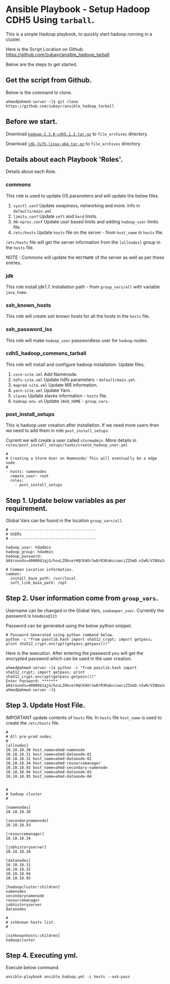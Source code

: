 # Ansible Playbook - Setup Hadoop CDH5 Using `tarball`.


This is a simple Hadoop playbook, to quickly start hadoop running in a cluster.

Here is the Script Location on Github: https://github.com/zubayr/ansible_hadoop_tarball

Below are the steps to get started.

## Get the script from Github.

Below is the command to clone. 

    ahmed@ahmed-server ~]$ git clone https://github.com/zubayr/ansible_hadoop_tarball

## Before we start.

Download [`hadoop-2.3.0-cdh5.1.2.tar.gz`](http://archive.cloudera.com/cdh5/cdh/5/hadoop-2.3.0-cdh5.1.2.tar.gz) to `file_archives` directory.

Download [`jdk-7u75-linux-x64.tar.gz`](http://www.oracle.com/technetwork/java/javase/downloads/java-archive-downloads-javase7-521261.html#jdk-7u75-oth-JPR) to `file_archives` directory.


## Details about each Playbook 'Roles'. 

Details about each Role.

### commons

This role is used to update OS parameters and will update the below files.

1. `sysctl.conf` Update swapiness, networking and more. Info in `defaults/main.yml`
2. `limits.conf` Update `soft` and `hard` limits.
3. `90-nproc.conf` Update user based limits and adding `hadoop_user` limits file.
4. `/etc/hosts` Update `hosts` file on the server - from `host_name` in `hosts` file.
 
`/etc/hosts` file will get the server information from the `[allnodes]` group in the `hosts` file.

NOTE : Commons will update the `HOSTNAME` of the server as well as per these entries.

### jdk 

This role install jdk1.7. Installation path - from `group_vars/all` with variable `java_home`.

### ssh_known_hosts

This role will create ssh known hosts for all the hosts in the `hosts` file.

### ssh_password_lss

This role will make `hadoop_user` passwordless user for `hadoop` nodes.

### cdh5_hadoop_commons_tarball

This role will install and configure hadoop installation. Update files.

1. `core-site.xml` Add Namenode.
2. `hdfs-site.xml` Update hdfs parameters - `default/main.yml`.
3. `mapred-site.xml` Update MR information.
4. `yarn-site.xml` Update Yarn. 
5. `slaves` Update slaves information - `hosts` file.
6. `hadoop-env.sh` Update `JAVA_HOME` - `group_vars`. 


### post_install_setups


This is hadoop user creation after installation.
If we need more users then we need to add them in role `post_install_setups`.

Current we will create a user called `stormadmin`. More details in `roles/post_install_setups/tasks/create_hadoop_user.yml`

    #
    # Creating a Storm User on Namenode/ This will eventually be a edge node.
    #
    - hosts: namenodes
      remote_user: root
      roles:
        - post_install_setups
        

## Step 1. Update below variables as per requirement.


Global Vars can be found in the location `group_vars/all`.

    # --------------------------------------
    # USERs
    # --------------------------------------
    
    hadoop_user: hdadmin
    hadoop_group: hdadmin
    hadoop_password: $6$rounds=40000$1qjG/hovLZOkcerH$CK4Or3w8rR3KabccowciZZUeD.nIwR/VINUa2uPsmGK/2xnmOt80TjDwbof9rNvnYY6icCkdAR2qrFquirBtT1

    # Common Location information.
    common:
      install_base_path: /usr/local
      soft_link_base_path: /opt


## Step 2. User information come from `group_vars`.

Username can be changed in the Global Vars, `zookeeper_user`.
Currently the password is `hdadmin@123`

Password can be generated using the below python snippet.

    # Password Generated using python command below.
    python -c "from passlib.hash import sha512_crypt; import getpass; print sha512_crypt.encrypt(getpass.getpass())"

Here is the execution. After entering the password you will get the encrypted password which can be used in the user creation.

    ahmed@ahmed-server ~]$ python -c "from passlib.hash import sha512_crypt; import getpass; print sha512_crypt.encrypt(getpass.getpass())"
    Enter Password: *******
    $6$rounds=40000$1qjG/hovLZOkcerH$CK4Or3w8rR3KabccowciZZUeD.nIwR/VINUa2uPsmGK/2xnmOt80TjDwbof9rNvnYY6icCkdAR2qrFquirBtT1
    ahmed@ahmed-server ~]$

## Step 3. Update Host File. 

IMPORTANT update contents of `hosts` file. 
In `hosts` file `host_name` is used to create the `/etc/hosts` file. 


    #
    # All pre-prod nodes. 
    #
    [allnodes]
    10.10.18.30 host_name=ahmd-namenode
    10.10.18.31 host_name=ahmd-datanode-01
    10.10.18.32 host_name=ahmd-datanode-02
    10.10.18.34 host_name=ahmd-resourcemanager
    10.10.18.93 host_name=ahmd-secondary-namenode
    10.10.18.94 host_name=ahmd-datanode-03
    10.10.18.95 host_name=ahmd-datanode-04
    
    
    # 
    # hadoop cluster
    #
    
    [namenodes]
    10.10.18.30
    
    [secondarynamenode]
    10.10.18.93
    
    [resourcemanager]
    10.10.18.34
    
    [jobhistoryserver]
    10.10.18.34
    
    [datanodes]
    10.10.18.31
    10.10.18.32
    10.10.18.94
    10.10.18.95
    
    [hadoopcluster:children]
    namenodes
    secondarynamenode
    resourcemanager
    jobhistoryserver
    datanodes
    
    #
    # sshknown hosts list.
    #
    
    [sshknownhosts:children]
    hadoopcluster



## Step 4. Executing yml.

Execute below command. 

    ansible-playbook ansible_hadoop.yml -i hosts --ask-pass